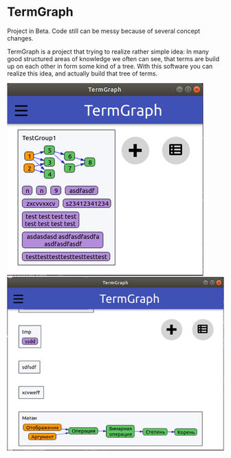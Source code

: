 # TermGraph
Project in Beta. Code still can be messy because of several concept changes.

TermGraph is a project that trying to realize rather simple idea:
In many good structured areas of knowledge we often can see, that terms are build up on each other in form some kind of a tree.
With this software you can realize this idea, and actually build that tree of terms.

![screenshot1](https://github.com/SavenkovIgor/TermGraph/blob/master/screens/2.png)
![screenshot2](https://github.com/SavenkovIgor/TermGraph/blob/master/screens/3.png)
